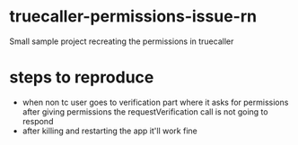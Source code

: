 # truecaller-permissions-issue-rn

Small sample project recreating the permissions in truecaller


# steps to reproduce

- when non tc user goes to verification part where it asks for permissions after giving permissions the requestVerification call is not going to respond
- after killing and restarting the app it'll work fine
